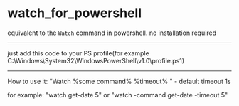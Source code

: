# watch_for_powershell
equivalent to the `Watch` command in powershell. no installation required

---
just add this code to your PS profile(for example C:\Windows\System32\WindowsPowerShell\v1.0\profile.ps1)


---
How to use it:
"Watch %some command% %timeout% " - default timeout 1s

for example:
"watch get-date 5"
or
"watch -command get-date -timeout 5"


